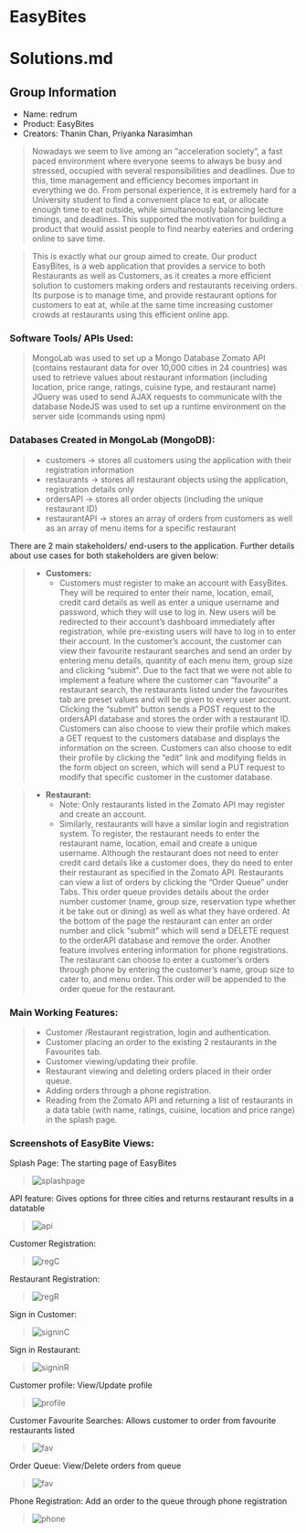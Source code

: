 # EasyBites
# Solutions.md


## Group Information
 * Name: redrum
 * Product: EasyBites
 * Creators: Thanin Chan, Priyanka Narasimhan


> Nowadays we seem to live among an “acceleration society”, a fast paced environment where everyone seems to always be busy and stressed, occupied with several responsibilities and deadlines. Due to this, time management and efficiency becomes important in everything we do. From personal experience, it is extremely hard for a University student to find a convenient place to eat, or allocate enough time to eat outside, while simultaneously balancing lecture timings, and deadlines. This supported the motivation for building a product that would assist people to find nearby eateries and ordering online to save time.

> This is exactly what our group aimed to create. Our product EasyBites, is a web application that provides a service to both Restaurants as well as Customers, as it creates a more efficient solution to customers making orders and restaurants receiving orders. Its purpose is to manage time, and provide restaurant options for customers to eat at, while at the same time increasing customer crowds at restaurants using this efficient online app.

### Software Tools/ APIs Used: 
> MongoLab was used to set up a Mongo Database
> Zomato API (contains restaurant data for over 10,000 cities in 24 countries) was used to retrieve values about restaurant information (including location, price range, ratings, cuisine type, and restaurant name)
> JQuery was used to send AJAX requests to communicate with the database
> NodeJS was used to set up a runtime environment on the server side (commands using npm)


### Databases Created in MongoLab (MongoDB):
>   * customers -> stores all customers using the application with their registration information
>   * restaurants -> stores all restaurant objects using the application, registration details only
>   * ordersAPI -> stores all order objects (including the unique restaurant ID)
>   * restaurantAPI -> stores an array of orders from customers as well as an array of menu items for a specific restaurant

There are 2 main stakeholders/ end-users to the application. Further details about use cases for both stakeholders are given below:


>* **Customers:**
>   * Customers must register to make an account with EasyBites. They will be required to enter their name, location, email, credit card details as well as enter a unique username and password, which they will use to log in. New users will be redirected to their account’s dashboard immediately after registration, while pre-existing users will have to log in to enter their account. In the customer’s account, the customer can view their favourite restaurant searches and send an order by entering menu details, quantity of each menu item, group size and clicking “submit”. Due to the fact that we were not able to implement a feature where the customer can “favourite” a restaurant search, the restaurants listed under the favourites tab are preset values and will be given to every user account. Clicking the “submit” button sends a POST request to the ordersAPI database and stores the order with a restaurant ID. Customers can also choose to view their profile which makes a GET request to the customers database and displays the information on the screen. Customers can also choose to edit their profile by clicking the “edit” link and modifying fields in the form object on screen, which will send a PUT request to modify that specific customer in the customer database. 


>* **Restaurant:**
>   * Note: Only restaurants listed in the Zomato API may register and create an account.
>   * Similarly, restaurants will have a similar login and registration system. To register, the restaurant needs to enter the restaurant name, location, email and create a unique username. Although the restaurant does not need to enter credit card details like a customer does, they do need to enter their restaurant as specified in the Zomato API. Restaurants can view a list of orders by clicking the “Order Queue” under Tabs. This order queue provides details about the order number customer (name, group size, reservation type whether it be take out or dining) as well as what they have ordered. At the bottom of the page the restaurant can enter an order number and click “submit” which will send a DELETE request to the orderAPI database and remove the order. Another feature involves entering information for phone registrations. The restaurant can choose to enter a customer’s orders through phone by entering the customer’s name, group size to cater to, and menu order. This order will be appended to the order queue for the restaurant. 


### Main Working Features:
>   * Customer /Restaurant registration, login and authentication.
>   * Customer placing an order to the existing 2 restaurants in the Favourites tab.
>   * Customer viewing/updating their profile.
>   * Restaurant viewing and deleting orders placed in their order queue.
>   * Adding orders through a phone registration.
>   * Reading from the Zomato API and returning a list of restaurants in a data table (with name, ratings, cuisine, location and price range) in the splash page.


### Screenshots of EasyBite Views:

Splash Page: The starting page of EasyBites
>
> ![splashpage](restaurant/public/img/images/splash.png)

API feature: Gives options for three cities and returns restaurant results in a datatable
>
> ![api](restaurant/public/img/images/apiresults.png)

Customer Registration: 
>
> ![regC](restaurant/public/img/images/regCustomer.png)

Restaurant Registration: 
>
> ![regR](restaurant/public/img/images/regRestaurant.png)

Sign in Customer: 
>
> ![signinC](restaurant/public/img/images/signinCustomer.png)

Sign in Restaurant:
>
> ![signinR](restaurant/public/img/images/signinrest.png)

Customer profile: View/Update profile
>
> ![profile](restaurant/public/img/images/custprofile.png)

Customer Favourite Searches: Allows customer to order from favourite restaurants listed
>
> ![fav](restaurant/public/img/images/custfav.png)

Order Queue: View/Delete orders from queue
>
> ![fav](restaurant/public/img/images/orderQ.png)

Phone Registration: Add an order to the queue through phone registration
>
> ![phone](restaurant/public/img/images/restphone.png)
